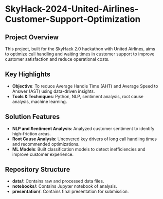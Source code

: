 # SkyHack-2024-United-Airlines-Customer-Support-Optimization

## Project Overview
This project, built for the SkyHack 2.0 hackathon with United Airlines, aims to optimize call handling and waiting times in customer support to improve customer satisfaction and reduce operational costs.

## Key Highlights
- **Objective**: To reduce Average Handle Time (AHT) and Average Speed to Answer (AST) using data-driven insights.
- **Tools & Techniques**: Python, NLP, sentiment analysis, root cause analysis, machine learning.

## Solution Features
- **NLP and Sentiment Analysis**: Analyzed customer sentiment to identify high-friction areas.
- **Root Cause Analysis**: Uncovered key drivers of long call handling times and recommended optimizations.
- **ML Models**: Built classification models to detect inefficiencies and improve customer experience.

## Repository Structure
- **data/**: Contains raw and processed data files.
- **notebooks/**: Contains Jupyter notebook of analysis.
- **presentation/**: Contains final presentation for submission.


